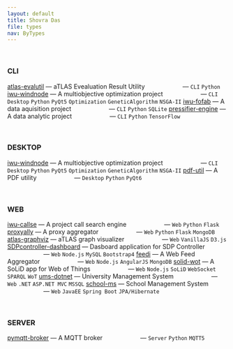```yaml
---
layout: default
title: Shovra Das
file: types
nav: ByTypes
---
```


<br>

### CLI
[atlas-evalutil](https://github.com/shovradas/atlas-evalutil) &#8212; aTLAS Evealuation Result Utility &nbsp;&nbsp;&nbsp;&nbsp;&nbsp;&nbsp;&nbsp;&nbsp;&nbsp;&nbsp;&nbsp;&nbsp;&nbsp;&nbsp;&nbsp;&nbsp;&nbsp;&nbsp;&nbsp;&nbsp; &#8212; `CLI` `Python`  
[iwu-windnode](https://github.com/shovradas/windnode-demonstrator) &#8212; A multiobjective optimization project &nbsp;&nbsp;&nbsp;&nbsp;&nbsp;&nbsp;&nbsp;&nbsp;&nbsp;&nbsp;&nbsp;&nbsp;&nbsp;&nbsp;&nbsp;&nbsp;&nbsp;&nbsp;&nbsp;&nbsp; &#8212; `CLI` `Desktop` `Python` `PyQt5` `Optimization` `GeneticAlgorithm` `NSGA-II`
[iwu-fofab](https://github.com/shovradas/iwu-fofab) &#8212; A data aquisition project &nbsp;&nbsp;&nbsp;&nbsp;&nbsp;&nbsp;&nbsp;&nbsp;&nbsp;&nbsp;&nbsp;&nbsp;&nbsp;&nbsp;&nbsp;&nbsp;&nbsp;&nbsp;&nbsp;&nbsp; &#8212; `CLI` `Python` `SQLite` 
[pressifier-engine](https://github.com/binuv-tuc/pressifier-engine) &#8212; A data analytic project &nbsp;&nbsp;&nbsp;&nbsp;&nbsp;&nbsp;&nbsp;&nbsp;&nbsp;&nbsp;&nbsp;&nbsp;&nbsp;&nbsp;&nbsp;&nbsp;&nbsp;&nbsp;&nbsp;&nbsp; &#8212; `CLI` `Python` `TensorFlow` 

<br>

### DESKTOP
[iwu-windnode](https://github.com/shovradas/windnode-demonstrator) &#8212; A multiobjective optimization project &nbsp;&nbsp;&nbsp;&nbsp;&nbsp;&nbsp;&nbsp;&nbsp;&nbsp;&nbsp;&nbsp;&nbsp;&nbsp;&nbsp;&nbsp;&nbsp;&nbsp;&nbsp;&nbsp;&nbsp; &#8212; `CLI` `Desktop` `Python` `PyQt5` `Optimization` `GeneticAlgorithm` `NSGA-II`
[pdf-util](https://github.com/shovradas/pdf-util) &#8212; A PDF utility &nbsp;&nbsp;&nbsp;&nbsp;&nbsp;&nbsp;&nbsp;&nbsp;&nbsp;&nbsp;&nbsp;&nbsp;&nbsp;&nbsp;&nbsp;&nbsp;&nbsp;&nbsp;&nbsp;&nbsp; &#8212; `Desktop` `Python` `PyQt6` 

<br>

### WEB
[iwu-callse](https://github.com/shovradas/iwu-callse) &#8212; A project call search engine &nbsp;&nbsp;&nbsp;&nbsp;&nbsp;&nbsp;&nbsp;&nbsp;&nbsp;&nbsp;&nbsp;&nbsp;&nbsp;&nbsp;&nbsp;&nbsp;&nbsp;&nbsp;&nbsp;&nbsp; &#8212; `Web` `Python` `Flask` 
[proxyally](https://github.com/shovradas/proxyally) &#8212; A proxy aggregator &nbsp;&nbsp;&nbsp;&nbsp;&nbsp;&nbsp;&nbsp;&nbsp;&nbsp;&nbsp;&nbsp;&nbsp;&nbsp;&nbsp;&nbsp;&nbsp;&nbsp;&nbsp;&nbsp;&nbsp; &#8212; `Web` `Python` `Flask` `MongoDB` 
[atlas-graphviz](https://github.com/shovradas/atlas-graphviz) &#8212; aTLAS graph visualizer &nbsp;&nbsp;&nbsp;&nbsp;&nbsp;&nbsp;&nbsp;&nbsp;&nbsp;&nbsp;&nbsp;&nbsp;&nbsp;&nbsp;&nbsp;&nbsp;&nbsp;&nbsp;&nbsp;&nbsp; &#8212; `Web`  `VanillaJS` `D3.js` 
[SDPcontroller-dashboard](https://github.com/shovradas/SDPcontroller-dashboard) &#8212; Dasboard application for SDP Controller &nbsp;&nbsp;&nbsp;&nbsp;&nbsp;&nbsp;&nbsp;&nbsp;&nbsp;&nbsp;&nbsp;&nbsp;&nbsp;&nbsp;&nbsp;&nbsp;&nbsp;&nbsp;&nbsp;&nbsp; &#8212; `Web` `Node.js` `MySQL` `Bootstrap4` 
[feedi](https://github.com/shovradas/feedi) &#8212; A Web Feed Aggregator &nbsp;&nbsp;&nbsp;&nbsp;&nbsp;&nbsp;&nbsp;&nbsp;&nbsp;&nbsp;&nbsp;&nbsp;&nbsp;&nbsp;&nbsp;&nbsp;&nbsp;&nbsp;&nbsp;&nbsp; &#8212; `Web` `Node.js` `AngularJS` `MongoDB` 
[solid-wot](https://github.com/shovradas/solid-wot) &#8212; A SoLiD app for Web of Things &nbsp;&nbsp;&nbsp;&nbsp;&nbsp;&nbsp;&nbsp;&nbsp;&nbsp;&nbsp;&nbsp;&nbsp;&nbsp;&nbsp;&nbsp;&nbsp;&nbsp;&nbsp;&nbsp;&nbsp; &#8212; `Web` `Node.js` `SoLiD` `WebSocket` `SPARQL` `WoT`
[ums-dotnet](https://github.com/shovradas/ums-dotnet) &#8212; University Management System &nbsp;&nbsp;&nbsp;&nbsp;&nbsp;&nbsp;&nbsp;&nbsp;&nbsp;&nbsp;&nbsp;&nbsp;&nbsp;&nbsp;&nbsp;&nbsp;&nbsp;&nbsp;&nbsp;&nbsp; &#8212; `Web` `.NET` `ASP.NET MVC` `MSSQL` 
[school-ms](https://github.com/shovradas/school-ms) &#8212; School Management System &nbsp;&nbsp;&nbsp;&nbsp;&nbsp;&nbsp;&nbsp;&nbsp;&nbsp;&nbsp;&nbsp;&nbsp;&nbsp;&nbsp;&nbsp;&nbsp;&nbsp;&nbsp;&nbsp;&nbsp; &#8212; `Web` `JavaEE` `Spring Boot` `JPA/Hibernate` 

<br>

### SERVER
[pymqtt-broker](https://github.com/shovradas/pymqtt-broker) &#8212; A MQTT broker &nbsp;&nbsp;&nbsp;&nbsp;&nbsp;&nbsp;&nbsp;&nbsp;&nbsp;&nbsp;&nbsp;&nbsp;&nbsp;&nbsp;&nbsp;&nbsp;&nbsp;&nbsp;&nbsp;&nbsp; &#8212; `Server` `Python`  `MQTT5`